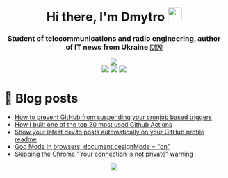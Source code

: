 

<h1 align="center">Hi there, I'm Dmytro
    <img src="https://github.com/blackcater/blackcater/raw/main/images/Hi.gif" height="32"/> </h1>
<h3 align="center">Student of telecommunications and radio engineering, author of IT news from Ukraine 🇺🇦</h3>
<div align="center">
    <img src="https://readme-typing-svg.demolab.com?font=Fira+Code&duration=4500&pause=500&center=true&vCenter=true&random=false&width=350&lines=Java+Developer;Software+Development+Engineer">
</div>



<div align="center">
    <img src="http://github-profile-summary-cards.vercel.app/api/cards/profile-details?username=Jurdio&theme=ayu_mirage">
    <img src="http://github-profile-summary-cards.vercel.app/api/cards/repos-per-language?username=Jurdio&theme=ayu_mirage">
    <img src="http://github-profile-summary-cards.vercel.app/api/cards/stats?username=Jurdio&theme=ayu_mirage">
</div>

# 📜 Blog posts
<!-- BLOG-POST-LIST:START -->
- [How to prevent GitHub from suspending your cronjob based triggers](https://dev.to/gautamkrishnar/how-to-prevent-github-from-suspending-your-cronjob-based-triggers-knf)
- [How I built one of the top 20 most used Github Actions](https://www.gautamkrishnar.com/how-i-built-one-of-the-top-20-most-used-github-actions/)
- [Show your latest dev.to posts automatically on your GitHub profile readme](https://dev.to/gautamkrishnar/show-your-latest-dev-to-posts-automatically-in-your-github-profile-readme-3nk8)
- [God Mode in browsers: document.designMode = &quot;on&quot;](https://dev.to/gautamkrishnar/god-mode-in-browsers-document-designmode-on-2pmo)
- [Skipping the Chrome &quot;Your connection is not private&quot; warning](https://dev.to/gautamkrishnar/quickbits-1-skipping-the-chrome-your-connection-is-not-private-warning-4kp1)
<!-- BLOG-POST-LIST:END -->

<div align="center">
    <img src="https://quotes-github-readme.vercel.app/api?type=horizontal&theme=nord">
</div>
